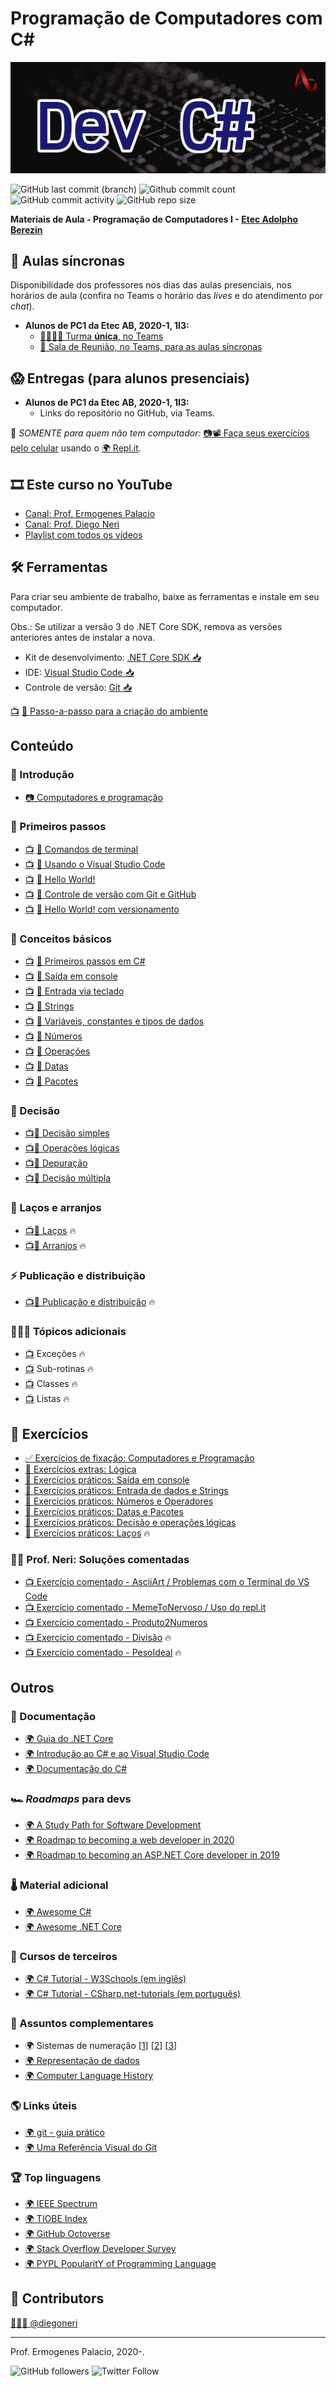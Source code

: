 # Programação de Computadores com C#

![Logo Dev C#](content/00%20logo%20github.png)

![GitHub last commit (branch)](https://img.shields.io/github/last-commit/ermogenes/aulas-programacao-csharp/master?label=%C3%BAltima%20atualiza%C3%A7%C3%A3o)
![Github commit count](https://badgen.net/github/commits/ermogenes/aulas-programacao-csharp)
![GitHub commit activity](https://img.shields.io/github/commit-activity/m/ermogenes/aulas-programacao-csharp?label=commits)
![GitHub repo size](https://img.shields.io/github/repo-size/ermogenes/aulas-programacao-csharp?label=tamanho)

**Materiais de Aula - Programação de Computadores I - [Etec Adolpho Berezin](http://eteab.com.br/)**

## 🧭 Aulas síncronas

Disponibilidade dos professores nos dias das aulas presenciais, nos horários de aula (confira no Teams o horário das _lives_ e do atendimento por _chat_).

* **Alunos de PC1 da Etec AB, 2020-1, 1I3:**
  * [👨‍👩‍👧‍👦 Turma **única**, no Teams](https://bit.ly/pc-1I3-teams)
  * [📡 Sala de Reunião, no Teams, para as aulas síncronas](https://bit.ly/pc-aula-sinc)

## 😱 Entregas (para alunos presenciais)

* **Alunos de PC1 da Etec AB, 2020-1, 1I3:**
  * Links do repositório no  GitHub, via Teams.

📲 _SOMENTE para quem não tem computador:_ [📷](https://drive.google.com/file/d/1_Tg7udFQxFlMAx80DgW9yHa2YUPAXV0x/view?usp=sharing)[📽 Faça seus exercícios pelo celular](https://www.youtube.com/watch?v=VePpmsHWqqI&feature=youtu.be) usando o [🌍 Repl.it](https://repl.it/).

## 🎞 Este curso no YouTube

* [Canal: Prof. Ermogenes Palacio](https://www.youtube.com/channel/UCeRLqYFNV2wPBclJLzbJ2Fw)
* [Canal: Prof. Diego Neri](https://www.youtube.com/channel/UCDOt7T8TvMmYLKkqXGUIMHg)
* [Playlist com todos os vídeos](https://www.youtube.com/playlist?list=PLk6PnAig6xXKg988f8Ewq1iFm4_ZH9nA5)

## 🛠 Ferramentas

Para criar seu ambiente de trabalho, baixe as ferramentas e instale em seu computador.

Obs.: Se utilizar a versão 3 do .NET Core SDK, remova as versões anteriores antes de instalar a nova.

* Kit de desenvolvimento: [.NET Core SDK 📥](https://dotnet.microsoft.com/download)
* IDE: [Visual Studio Code 📥](https://code.visualstudio.com/download)
* Controle de versão: [Git 📥](https://git-scm.com/downloads)

 [📺](https://youtu.be/QIK8Tt5m1v0) [📖 Passo-a-passo para a criação do ambiente](content/ambiente.md)
 
## Conteúdo

### 👔 Introdução

* [📷 Computadores e programação](https://docs.google.com/presentation/d/18qCmMcKVhIM3L_yF0PAjHQBgt6JRTIJIim8F6jGhIPM/edit?usp=sharing)

### 🐢 Primeiros passos

* [📺](https://youtu.be/3H7huG1cEQ4) [📖 Comandos de terminal](content/terminal.md)
* [📺](https://youtu.be/mOtSc3SbavY) [📖 Usando o Visual Studio Code](content/vscode.md)
* [📺](https://youtu.be/WcuOWby6D9Q) [📖 Hello World!](content/helloworld.md)
* [📺](https://youtu.be/8dbglVmDylU) [📖 Controle de versão com Git e GitHub](content/github.md)
* [📺](https://youtu.be/3MrhMXNvLvQ) [📖 Hello World! com versionamento](content/helloworld-git.md)

### 📌 Conceitos básicos
* [📺](https://youtu.be/ersRRa5ymfo) [📖 Primeiros passos em C#](content/anatomia.md)
* [📺](https://youtu.be/zRzLq1zzb5M) [📖 Saída em console](content/saida-console.md)
* [📺](https://youtu.be/C2CaB2-kEQo) [📖 Entrada via teclado](content/entrada-teclado.md)
* [📺](https://youtu.be/bAfoJV-jc74) [📖 Strings](content/string.md)
* [📺](https://youtu.be/CY6DI7dN29g) [📖 Variáveis, constantes e tipos de dados](content/variaveis.md)
* [📺](https://youtu.be/2WdAlMvExE8) [📖 Números](content/numeros.md)
* [📺](https://youtu.be/rLvBeB8Qsmc) [📖 Operações](content/operacoes.md)
* [📺](https://youtu.be/KT5B9WSjehc) [📖 Datas](content/datas.md)
* [📺](https://youtu.be/eTJsDYhs0kE) [📖 Pacotes](content/pacotes.md)

### 🚦 Decisão
* [📺](https://youtu.be/0HPxji8lL_M)[📖 Decisão simples](content/if.md)
* [📺](https://youtu.be/70RI1a5wN78)[📖 Operações lógicas](content/logical.md)
* [📺](https://youtu.be/QEb9G3Hrajk)[📖 Depuração](content/debug.md)
* [📺](https://youtu.be/t0DyqALDYgQ)[📖 Decisão múltipla](content/switch.md)

### 🎀 Laços e arranjos
* [📺](https://youtu.be/X1Tuuci9VAo)[📖 Laços](content/while-do.md) 🔥
* [📺](https://youtu.be/0pYKPcDL0IU)[📖 Arranjos](content/arrays.md) 🔥

### ⚡ Publicação e distribuição
* [📺](https://youtu.be/k_pH9sWxyTc)[📖 Publicação e distribuição](content/publish_dist.md) 🔥

### 🏄🏻‍♂️ Tópicos adicionais

* [📺](https://youtu.be/HtVJc_7FzYs) Exceções 🔥
* [📺](https://youtu.be/fIkw8BTA800) Sub-rotinas 🔥
* [📺](https://youtu.be/r6EllahDrEQ) Classes 🔥
* [📺](https://youtu.be/qd18FR7a3s4) Listas 🔥

## 🥋 Exercícios

* [✅ Exercícios de fixação: Computadores e Programação](https://forms.gle/mWy8rnAaiTrQfgCbA)
* [🤯 Exercícios extras: Lógica](https://github.com/ermogenes/aulas-logica-programacao/blob/master/exercises/logica_1.MD)
* [🤖 Exercícios práticos: Saída em console](exercises/saida.md)
* [🤖 Exercícios práticos: Entrada de dados e Strings](exercises/entrada-strings.md)
* [🤖 Exercícios práticos: Números e Operadores](exercises/numeros-operadores.md)
* [🤖 Exercícios práticos: Datas e Pacotes](exercises/datas-pacotes.md)
* [🤖 Exercícios práticos: Decisão e operações lógicas](exercises/decisao-simples.md)
* [🤖 Exercícios práticos: Laços](exercises/lacos.md) 🔥

### 🐱‍👤 Prof. Neri: Soluções comentadas

* [📺 Exercício comentado - AsciiArt / Problemas com o Terminal do VS Code](https://youtu.be/FhIssxfdyx8)
* [📺 Exercício comentado - MemeToNervoso / Uso do repl.it](https://youtu.be/eE9xymvPlj8)
* [📺 Exercício comentado - Produto2Numeros](https://youtu.be/aOaraq0G1oA)
* [📺 Exercício comentado - Divisão](https://youtu.be/YQ9ODnGxpzY) 🔥
* [📺 Exercício comentado - PesoIdeal](https://youtu.be/nBMdtEtTMUU) 🔥

## Outros
### 📜 Documentação

* [🌍 Guia do .NET Core](https://docs.microsoft.com/pt-br/dotnet/core/)
* [🌍 Introdução ao C# e ao Visual Studio Code](https://docs.microsoft.com/pt-br/dotnet/core/tutorials/with-visual-studio-code)
* [🌍 Documentação do C#](https://docs.microsoft.com/pt-br/dotnet/csharp/)

### 🏎 _Roadmaps_ para devs

* [🌍 A Study Path for Software Development](https://github.com/joebew42/study-path)
* [🌍 Roadmap to becoming a web developer in 2020](https://github.com/kamranahmedse/developer-roadmap)
* [🌍 Roadmap to becoming an ASP.NET Core developer in 2019](https://github.com/MoienTajik/AspNetCore-Developer-Roadmap)

### 🌡 Material adicional

* [🌍 Awesome C#](https://github.com/uhub/awesome-c-sharp)
* [🌍 Awesome .NET Core](https://github.com/thangchung/awesome-dotnet-core)

### 🙊 Cursos de terceiros

* [🌍 C# Tutorial - W3Schools (em inglês)](https://www.w3schools.com/cs/)
* [🌍 C# Tutorial - CSharp.net-tutorials (em português)](https://csharp.net-tutorials.com/pt/104/iniciando/introducao/)

### 🦧 Assuntos complementares

* 🌍 Sistemas de numeração [[1](http://www.inf.ufsc.br/~bosco.sobral/downloads/Livro-Java-Como-Programar-Deitel-Ed6/additional/addnlApps/jhtp6_appE_NumberSystems.pdf)] [[2](https://pt.wikibooks.org/wiki/Eletr%C3%B4nica_Digital/Sistemas_de_Numera%C3%A7%C3%A3o)] [[3](http://www.mecaweb.com.br/eletronica/content/e_numeracao)]
* [🌍 Representação de dados](https://www.ntu.edu.sg/home/ehchua/programming/java/DataRepresentation.html)
* [🌍 Computer Language History](https://www.levenez.com/lang/)

### 🌎 Links úteis

* [🌍 git - guia prático](https://rogerdudler.github.io/git-guide/index.pt_BR.html)
* [🌍 Uma Referência Visual do Git](http://marklodato.github.io/visual-git-guide/index-pt.html)

### 🏆 Top linguagens

* [🌍 IEEE Spectrum](https://spectrum.ieee.org/computing/software/the-top-programming-languages-2019)
* [🌍 TIOBE Index](https://www.tiobe.com/tiobe-index/)
* [🌍 GitHub Octoverse](https://octoverse.github.com/#top-languages)
* [🌍 Stack Overflow Developer Survey](https://insights.stackoverflow.com/survey/2019#most-popular-technologies)
* [🌍 PYPL PopularitY of Programming Language](http://pypl.github.io/PYPL.html)

## 💪 Contributors

[👨🏻‍🏫 @diegoneri](https://github.com/diegoneri)

----
Prof. Ermogenes Palacio, 2020-.

![GitHub followers](https://img.shields.io/github/followers/ermogenes?label=seguidores&style=social)
![Twitter Follow](https://img.shields.io/twitter/follow/ermogenes?style=social)
